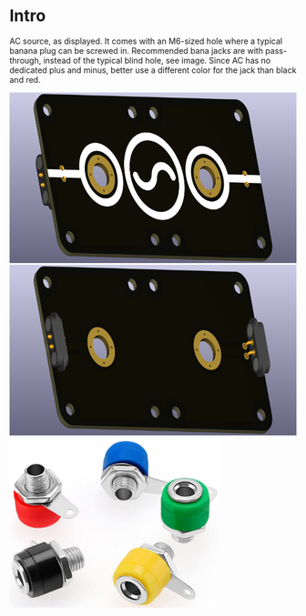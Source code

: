 # Intro  
AC source, as displayed. It comes with an M6-sized hole where a typical banana plug can be screwed in. Recommended bana jacks are with pass-through, instead of the typical blind hole, see image. Since AC has no dedicated plus and minus, better use a different color for the jack than black and red.

<img src="end-node-double_AC_TOP.png" alt="Circuit Diagram" height="300"> <img src="end-node-double_AC_BOTTOM.png" alt="Circuit Diagram" height="300"> <img src="banana-jack-4mm-colored.png" alt="Circuit Diagram" height="300">
